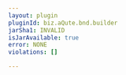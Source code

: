 ```yaml
---
layout: plugin
pluginId: biz.aQute.bnd.builder
jarSha1: INVALID
isJarAvailable: true
error: NONE
violations: []

---
```

